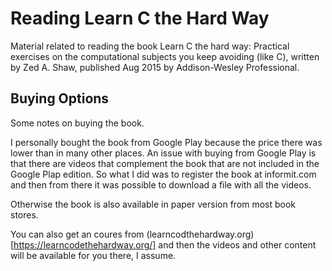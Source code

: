 # Reading Learn C the Hard Way

Material related to reading the book Learn C the hard way: Practical exercises on the computational subjects you keep avoiding (like C), written by Zed A. Shaw, published Aug 2015
by Addison-Wesley Professional.

## Buying Options

Some notes on buying the book.

I personally bought the book from Google Play because the price there was lower than in many other places. An issue with buying from Google Play is that there are videos that complement the book that are not included in the Google Plap edition. So what I did was to register the book at informit.com and then from there it was possible to download a file with all the videos.

Otherwise the book is also available in paper version from most book stores.

You can also get an coures from (learncodthehardway.org)[https://learncodethehardway.org/] and then the videos and other content will be available for you there, I assume.
